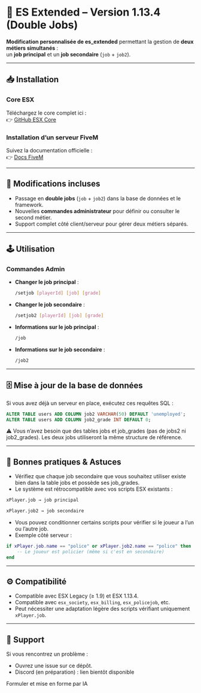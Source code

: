 # 🚀 ES Extended – Version 1.13.4 (Double Jobs)

**Modification personnalisée de es_extended** permettant la gestion de **deux métiers simultanés** :  
 un **job principal** et un **job secondaire** (`job` + `job2`).

---

## 📥 Installation

### Core ESX

Téléchargez le core complet ici :  
👉 [GitHub ESX Core](https://github.com/esx-framework/esx_core)

### Installation d’un serveur FiveM

Suivez la documentation officielle :  
👉 [Docs FiveM](https://docs.fivem.net/docs/server-manual/setting-up-a-server/)

---

## 🔧 Modifications incluses

- Passage en **double jobs** (`job` + `job2`) dans la base de données et le framework.
- Nouvelles **commandes administrateur** pour définir ou consulter le second métier.
- Support complet côté client/serveur pour gérer deux métiers séparés.

---

## 🕹️ Utilisation

### Commandes Admin

- **Changer le job principal** :
  ```bash
  /setjob [playerId] [job] [grade]
  ```
- **Changer le job secondaire** :
  ```bash
  /setjob2 [playerId] [job] [grade]
  ```
- **Informations sur le job principal** :
  ```bash
  /job
  ```
- **Informations sur le job secondaire** :
  ```bash
  /job2
  ```

---

## 🗄️ Mise à jour de la base de données

Si vous avez déjà un serveur en place, exécutez ces requêtes SQL :

```sql
ALTER TABLE users ADD COLUMN job2 VARCHAR(50) DEFAULT 'unemployed';
ALTER TABLE users ADD COLUMN job2_grade INT DEFAULT 0;
```

⚠️ Vous n’avez besoin que des tables jobs et job_grades (pas de jobs2 ni job2_grades).
Les deux jobs utiliseront la même structure de référence.

---

## 📌 Bonnes pratiques & Astuces

- Vérifiez que chaque job secondaire que vous souhaitez utiliser existe bien dans la table jobs et possède ses job_grades.
- Le système est rétrocompatible avec vos scripts ESX existants :

```bash
xPlayer.job → job principal
```

```bash
xPlayer.job2 → job secondaire
```

- Vous pouvez conditionner certains scripts pour vérifier si le joueur a l’un ou l’autre job.
- Exemple côté serveur :

```lua
if xPlayer.job.name == "police" or xPlayer.job2.name == "police" then
    -- Le joueur est policier (même si c'est en secondaire)
end
```

---

## ⚙️ Compatibilité

- Compatible avec ESX Legacy (≥ 1.9) et ESX 1.13.4.
- Compatible avec `esx_society`, `esx_billing`, `esx_policejob`, etc.
- Peut nécessiter une adaptation légère des scripts vérifiant uniquement `xPlayer.job`.

---

## 🐛 Support

Si vous rencontrez un problème :

- Ouvrez une issue sur ce dépôt.
- Discord (en préparation) : lien bientôt disponible

Formuler et mise en forme par IA

